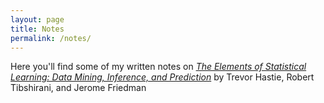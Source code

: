 ```yaml
---
layout: page
title: Notes
permalink: /notes/
---
```


Here you'll find some of my written notes on [_The Elements of Statistical Learning: Data Mining, Inference, and Prediction_](https://web.stanford.edu/~hastie/ElemStatLearn/) by Trevor Hastie, Robert Tibshirani, and Jerome Friedman
